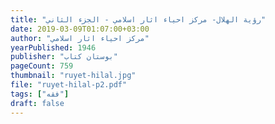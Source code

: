 ```yaml
---
title: "رؤية الهلال- مركز احياء اثار اسلامي - الجزء الثاني"
date: 2019-03-09T01:07:00+03:00
author: "مركز احياء اثار اسلامي"
yearPublished: 1946
publisher: "بوستان كتاب"
pageCount: 759
thumbnail: "ruyet-hilal.jpg"
file: "ruyet-hilal-p2.pdf"
tags: ["فقه"]
draft: false
---
```

